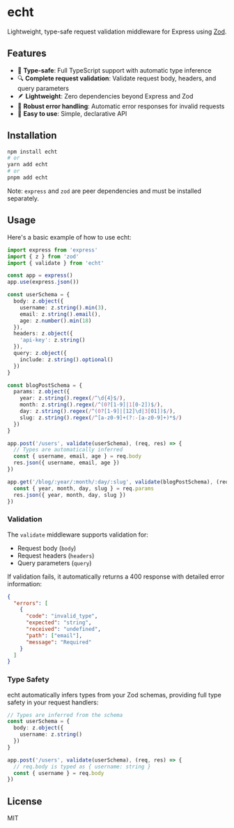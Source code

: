 # echt

Lightweight, type-safe request validation middleware for Express using [Zod](https://github.com/colinhacks/zod).

## Features

- 🎯 **Type-safe**: Full TypeScript support with automatic type inference
- 🔍 **Complete request validation**: Validate request body, headers, and query parameters
- 🪶 **Lightweight**: Zero dependencies beyond Express and Zod
- 💪 **Robust error handling**: Automatic error responses for invalid requests
- 🚀 **Easy to use**: Simple, declarative API

## Installation

```bash
npm install echt
# or
yarn add echt
# or
pnpm add echt
```

Note: `express` and `zod` are peer dependencies and must be installed separately.

## Usage

Here's a basic example of how to use echt:

```typescript
import express from 'express'
import { z } from 'zod'
import { validate } from 'echt'

const app = express()
app.use(express.json())

const userSchema = {
  body: z.object({
    username: z.string().min(3),
    email: z.string().email(),
    age: z.number().min(18)
  }),
  headers: z.object({
    'api-key': z.string()
  }),
  query: z.object({
    include: z.string().optional()
  })
}

const blogPostSchema = {
  params: z.object({
    year: z.string().regex(/^\d{4}$/),
    month: z.string().regex(/^(0?[1-9]|1[0-2])$/),
    day: z.string().regex(/^(0?[1-9]|[12]\d|3[01])$/),
    slug: z.string().regex(/^[a-z0-9]+(?:-[a-z0-9]+)*$/)
  })
}

app.post('/users', validate(userSchema), (req, res) => {
  // Types are automatically inferred
  const { username, email, age } = req.body
  res.json({ username, email, age })
})

app.get('/blog/:year/:month/:day/:slug', validate(blogPostSchema), (req, res) => {
  const { year, month, day, slug } = req.params
  res.json({ year, month, day, slug })
})
```

### Validation

The `validate` middleware supports validation for:

- Request body (`body`)
- Request headers (`headers`)
- Query parameters (`query`)

If validation fails, it automatically returns a 400 response with detailed error information:

```json
{
  "errors": [
    {
      "code": "invalid_type",
      "expected": "string",
      "received": "undefined",
      "path": ["email"],
      "message": "Required"
    }
  ]
}
```

### Type Safety

echt automatically infers types from your Zod schemas, providing full type safety in your request handlers:

```typescript
// Types are inferred from the schema
const userSchema = {
  body: z.object({
    username: z.string()
  })
}

app.post('/users', validate(userSchema), (req, res) => {
  // req.body is typed as { username: string }
  const { username } = req.body
})
```

## License

MIT
